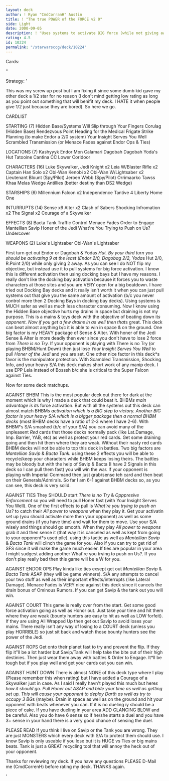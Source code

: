 ```yaml
---
layout: deck
author: ! Ryan "CmdCorranH" Austin
title: ! "The true POWER of the FORCE v2 0"
side: Light
date: 2000-09-05
description: ! "Uses systems to activate BIG force (while not giving away much) which is used for BIG beats. This is the most solid version of this deck and if you don't think it will work then just TRY IT. It acts the same as TR mains except you get to start effects as"
rating: 4.5
id: 10224
permalink: "/starwarsccg/deck/10224"
---
```

Cards: 

''

Strategy: '

This was my screw up post but I am fixing it since some dumb kid gave my other deck a 1/2 star for no reason (I don't mind getting low rating as long as you point out something that will benifit my deck. I HATE it when people give 1/2 just because they are bored). So here we go.

CARDLIST

STARTING (7)
Hidden Base/Systems Will Slip through Your Fingers
Corulag (Hidden Base)
Rendezvous Point
Heading for the Medical Frigate
Strike Planning (to make Endor a 2/0 system)
Your Insight Serves You Well
Scrambled Transmission (or Menace Fades against Endor Ops & Ties)

LOCATIONS (7)
Kashyyyk
Endor
Mon Calamari
Dagobah
Dagobah Yoda's Hut
Tatooine Cantina
CC Lower Coridoor

CHARACTERS (16)
Luke Skywalker, Jedi Knight x2
Leia W/Blaster Rifle x2
Captain Han Solo x2
Obi-Wan Kenobi x2
Obi-Wan W/Lightsaber x2
Lieutenant Blount (Spy/Pilot)
Jeroen Webb (Spy/Pilot)
Orrimaarko
Tawss Khaa
Melas
Wedge Antillies (better destiny than DS2 Wedge)

STARSHIPS (6)
Millennium Falcon x2
Independence
Tantive 4
Liberty
Home One

INTURRUPTS (14)
Sense x6
Alter x2
Clash of Sabers
Shocking Infromation x2
The Signal x2
Courage of a Skywalker

EFFECTS (8)
Bacta Tank
Traffic Control
Menace Fades
Order to Engage
Mantellian Savip
Honer of the Jedi
What're You Trying to Push on Us?
Undercover

WEAPONS (2)
Luke's Lightsaber
Obi-Wan's Lightsaber

First turn get out Endor or Dagobah & Yoda*s Hut. By your third turn you should be activating 9 at the least (Endor 2/0, Dagobag 2/2, Yoda*s Hut 2/0, R.Point 2/0) while only giving 2 away. As you can see I do NOT flip my objective, but instead use it to pull systems for big force activation. I know this is different activation then using docking bays but I have my reasons. I really don't like the docking bay activation because it forces you to waste characters at those sites and you are VERY open for a big beatdown. I have tried out Docking Bay decks and it really isn't worth it when you can just pull systems out that give you the same amount of activation (b/c you never control more then 2 Docking Bays in docking bay decks). Using systems is MUCH safer as well as much less character consuming. Now I know using the Hidden Base objective hurts my drains in space but draining is not my purpose. This is a mains & toys deck with the objective of beating down it*s opponent. Now if you get a few drains in as well then that*s great. This deck can beat almost anything b/c it is able to win in space & on the ground. One big factor is my HEAVY package of Sense & Alter. With honer of the Jedi Sense & Alter is more deadly then ever since you don't have to lose 2 force from *There is no Try.* If your opponent is playing with There is no Try (or playing BHBM/Hunt Down) then just lose *Your Insight Serves You Well* to pull *Honer of the Jedi* and you are set. One other nice factor in this deck*s favor is the manipulator protection. With Scambled Transmission, Shocking Info, and your heavy S/A this deck makes short work of any manip deck.
I use EPP Leia instead of Bosssh b/c she is critical to the Super Falcon against Ties.

Now for some deck matchups.

AGAINST BHBM This is the most popular deck out there for dark at the moment which is why I made a deck that could beat it. BHBM*s main advantage is it*s force activation. But with all the systems out this deck can almost match BHBM*s activation which is a BIG step to victory. Another BIG factor is your heavy S/A which is a bigger package then a normal BHBM deck*s (most BHBM decks have a ratio of 2-3 where I have 2-6). With BHBM*s S/A smashed (b/c of your S/A) you can avoid many of the unpleasent *Red* cards that those decks normally pack (like Lat.Damage, Imp. Barrier, YAB, etc) as well as protect your red cards. Get some draining going and then hit them where they are weak. Without their nasty red cards BHBM decks will not be able to top this deck in battles. Two big factors are *Mantellian Savip* & *Bacta Tank.* using these 2 effects you will be able to recycle/keep your characters while BHBM keeps losing theirs. The battles may be bloody but with the help of Savip & Bacta (I have 2 Signals in this deck so I can pull them fast) you will win the war. If your opponent is playing with Imperial Command then just grab/sense teh card and then beat on their Generals/Admirals. So far I am 6-1 against BHBM decks so, as you can see, this deck is very solid.

AGAINST TIES They SHOULD start *There is no Try* & *Opppresive Enforcement* so you will need to pull Honer fast (with Your Insight Serves You Well). One of the first effects to pull is *What're you trying to push on Us?* to catch their *All power to weapons* when they play it. Get your activatin set up (you should activate more then your opponent) as well as some ground drains (if you have time) and wait for them to move. Use your S/A wisely and things should go smooth. When they play *All power to weapons* grab it and then sense it (that way it is canceled as well as kept from going to your opponent*s used pile).
using this tactic as well as *Mantellian Savip* & *Bacta Tank* will clinch the game for you. Also if you can try to get rid of SFS since it will make the game much easier. If ties are popular in your area I might sudgest adding another What're you trying to push on Us?. If you don't play really bad then this game will be a W for you.

AGAINST ENDOR OPS Play kinda like ties exsept get out *Mantellian Savip* & *Bacta Tank* ASAP (they will be game winners). S/A any attempts to cancel your two stuff as well as their important effects/interrupts (like Lateral Damage). Menace Fades is VERY nice against this deck since it cancels the drain bonus of Ominous Rumors. If you can get Savip & the tank out you will win.

AGAINST COURT This game is really over from the start. Get some good force activation going as well as Honor out. Just take your time and hit them where they are weak (bounty hunters are easy to hit as well as LOW forfeit). If they are using All Wrapped Up then get out Savip to avoid loses your mains. There really isn't any way of losing to a COURT deck (unless you play HORRIBLE) so just sit back and watch those bounty hunters see the power of the Jedi.

AGAINST ROPS Get onto their planet fast to try and prevent the flip. If they flip it"ll be a lot harder but Savip/Tank will help take the bite out of their high destinies. Then just wear them away with battles & Order to Engage. It*ll be tough but if you play well and get your cards out you can win.

AGAINST HUNT DOWN There is almost NONE of this deck type where I play (Please remember this when rating) but I have added a Courage of a Skywalker just in case. As I said I really havn't played this much but here*s how it should go. Pull Honer out ASAP and bide your time as well as getting set up. This will cause your opponent to deploy Darth as well as try to occupy 3 BG*s (maybe). Drain in space as well as on the ground and hit your opponent with beats whenever you can. If it is no dueling iy should be a piece of cake. If you have dueling in your area ADD GLANCING BLOW and be careful. Also you do have 6 sense so if he/she starts a duel and you have 3+ sense in your hand there is a very good chance of sensing the duel.

PLEASE READ If you think I live on Savip or the Tank you are wrong. They are just MONSTERS which every deck with S/A to protect them should use. I know Savip is only useable if you lose but it is HUGE vs Ties or big mains beats. Tank is just a GREAT recycling tool that will annoy the heck out of your opponent.

Thanks for reviewing my deck. If you have any questions PLEASE D-Mail me (CmdCorrenH) before rating my deck. THANKS again.

'
